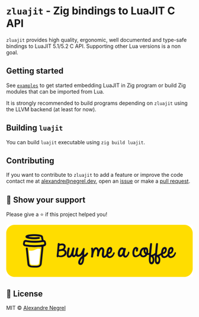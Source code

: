 # `zluajit` - Zig bindings to LuaJIT C API

`zluajit` provides high quality, ergonomic, well documented and type-safe
bindings to LuaJIT 5.1/5.2 C API. Supporting other Lua versions is a non goal.

## Getting started

See [`examples`](./examples/README.md) to get started embedding LuaJIT in Zig
program or build Zig modules that can be imported from Lua.

It is strongly recommended to build programs depending on `zluajit` using the
LLVM backend (at least for now).

## Building `luajit`

You can build `luajit` executable using `zig build luajit`.

## Contributing

If you want to contribute to `zluajit` to add a feature or improve the code contact
me at [alexandre@negrel.dev](mailto:alexandre@negrel.dev), open an
[issue](https://github.com/negrel/zluajit/issues) or make a
[pull request](https://github.com/negrel/zluajit/pulls).

## :stars: Show your support

Please give a :star: if this project helped you!

[![buy me a coffee](https://github.com/negrel/.github/blob/master/.github/images/bmc-button.png?raw=true)](https://www.buymeacoffee.com/negrel)

## :scroll: License

MIT © [Alexandre Negrel](https://www.negrel.dev/)
